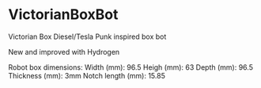 VictorianBoxBot
===============

Victorian Box Diesel/Tesla Punk inspired box bot

New and improved with Hydrogen

Robot box dimensions:
Width (mm): 96.5
Heigh  (mm): 63
Depth  (mm): 96.5 
Thickness  (mm): 3mm
Notch length  (mm): 15.85
